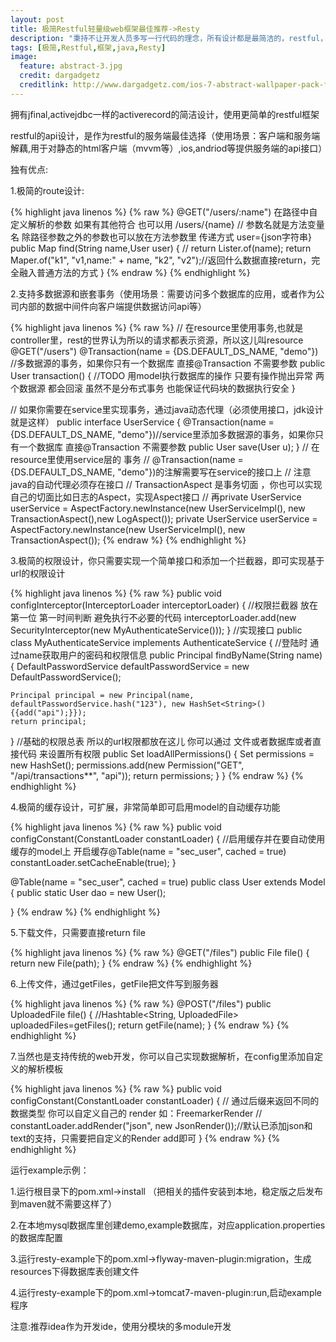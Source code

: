 ```yaml
---
layout: post
title: 极简Restful轻量级web框架最佳推荐->Resty
description: "秉持不让开发人员多写一行代码的理念，所有设计都是最简洁的，restful，最轻便，最精简，入门低的框架Resty."
tags: [极简,Restful,框架,java,Resty]
image:
  feature: abstract-3.jpg
  credit: dargadgetz
  creditlink: http://www.dargadgetz.com/ios-7-abstract-wallpaper-pack-for-iphone-5-and-ipod-touch-retina/
---
```



拥有jfinal,activejdbc一样的activerecord的简洁设计，使用更简单的restful框架

restful的api设计，是作为restful的服务端最佳选择（使用场景：客户端和服务端解藕,用于对静态的html客户端（mvvm等）,ios,andriod等提供服务端的api接口）

独有优点:

1.极简的route设计:

{% highlight java linenos %}
{% raw %}
  @GET("/users/:name")  在路径中自定义解析的参数 如果有其他符合 也可以用 /users/{name}
  // 参数名就是方法变量名  除路径参数之外的参数也可以放在方法参数里  传递方式 user={json字符串}
  public Map find(String name,User user) {
    // return Lister.of(name);
    return Maper.of("k1", "v1,name:" + name, "k2", "v2");//返回什么数据直接return，完全融入普通方法的方式
  }
{% endraw %}
{% endhighlight %}

2.支持多数据源和嵌套事务（使用场景：需要访问多个数据库的应用，或者作为公司内部的数据中间件向客户端提供数据访问api等）

{% highlight java linenos %}
{% raw %}
  // 在resource里使用事务,也就是controller里，rest的世界认为所以的请求都表示资源，所以这儿叫resource
  @GET("/users")
  @Transaction(name = {DS.DEFAULT_DS_NAME, "demo"}) //多数据源的事务，如果你只有一个数据库  直接@Transaction 不需要参数
  public User transaction() {
  //TODO 用model执行数据库的操作  只要有操作抛出异常  两个数据源 都会回滚  虽然不是分布式事务  也能保证代码块的数据执行安全
  }

  // 如果你需要在service里实现事务，通过java动态代理（必须使用接口，jdk设计就是这样）
  public interface UserService {
    @Transaction(name = {DS.DEFAULT_DS_NAME, "demo"})//service里添加多数据源的事务，如果你只有一个数据库  直接@Transaction 不需要参数
    public User save(User u);
  }
  // 在resource里使用service层的 事务
  // @Transaction(name = {DS.DEFAULT_DS_NAME, "demo"})的注解需要写在service的接口上
  // 注意java的自动代理必须存在接口
  // TransactionAspect 是事务切面 ，你也可以实现自己的切面比如日志的Aspect，实现Aspect接口
  // 再private UserService userService = AspectFactory.newInstance(new UserServiceImpl(), new TransactionAspect(),new LogAspect());
  private UserService userService = AspectFactory.newInstance(new UserServiceImpl(), new TransactionAspect());
{% endraw %}
{% endhighlight %}

3.极简的权限设计，你只需要实现一个简单接口和添加一个拦截器，即可实现基于url的权限设计

{% highlight java linenos %}
{% raw %}
public void configInterceptor(InterceptorLoader interceptorLoader) {
  //权限拦截器 放在第一位 第一时间判断 避免执行不必要的代码
  interceptorLoader.add(new SecurityInterceptor(new MyAuthenticateService()));
}
//实现接口
public class MyAuthenticateService implements AuthenticateService {
  //登陆时 通过name获取用户的密码和权限信息
  public Principal findByName(String name) {
    DefaultPasswordService defaultPasswordService = new DefaultPasswordService();

    Principal principal = new Principal(name, defaultPasswordService.hash("123"), new HashSet<String>() {{add("api");}});
    return principal;
  }
  //基础的权限总表  所以的url权限都放在这儿  你可以通过 文件或者数据库或者直接代码 来设置所有权限
  public Set<Permission> loadAllPermissions() {
    Set<Permission> permissions = new HashSet<Permission>();
    permissions.add(new Permission("GET", "/api/transactions**", "api"));
    return permissions;
  }
}
{% endraw %}
{% endhighlight %}

4.极简的缓存设计，可扩展，非常简单即可启用model的自动缓存功能

{% highlight java linenos %}
{% raw %}
  public void configConstant(ConstantLoader constantLoader) {
    //启用缓存并在要自动使用缓存的model上  开启缓存@Table(name = "sec_user", cached = true)
    constantLoader.setCacheEnable(true);
  }

  @Table(name = "sec_user", cached = true)
  public class User extends Model<User> {
    public static User dao = new User();

  }
{% endraw %}
{% endhighlight %}

5.下载文件，只需要直接return file

{% highlight java linenos %}
{% raw %}
 @GET("/files")
  public File file() {
    return new File(path);
  }
{% endraw %}
{% endhighlight %}

6.上传文件，通过getFiles，getFile把文件写到服务器

{% highlight java linenos %}
{% raw %}
 @POST("/files")
  public UploadedFile file() {
    //Hashtable<String, UploadedFile> uploadedFiles=getFiles();
    return getFile(name);
  }
{% endraw %}
{% endhighlight %}

7.当然也是支持传统的web开发，你可以自己实现数据解析，在config里添加自定义的解析模板

{% highlight java linenos %}
{% raw %}
  public void configConstant(ConstantLoader constantLoader) {
    // 通过后缀来返回不同的数据类型  你可以自定义自己的  render  如：FreemarkerRender
    // constantLoader.addRender("json", new JsonRender());//默认已添加json和text的支持，只需要把自定义的Render add即可
  }
{% endraw %}
{% endhighlight %}


运行example示例：

1.运行根目录下的pom.xml->install （把相关的插件安装到本地，稳定版之后发布到maven就不需要这样了）

2.在本地mysql数据库里创建demo,example数据库，对应application.properties的数据库配置

3.运行resty-example下的pom.xml->flyway-maven-plugin:migration，生成resources下得数据库表创建文件

4.运行resty-example下的pom.xml->tomcat7-maven-plugin:run,启动example程序

注意:推荐idea作为开发ide，使用分模块的多module开发


